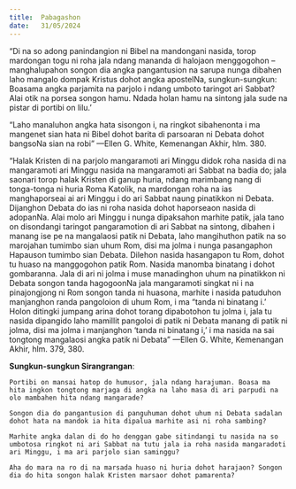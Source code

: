 ```yaml
---
title:  Pabagashon
date:   31/05/2024
---
```


“Di na so adong panindangion ni Bibel na mandongani nasida, torop mardongan togu ni roha jala ndang mananda di halojaon menggogohon – manghalupahon songon dia angka pangantusion na sarupa nunga dibahen laho mangalo dompak Kristus dohot angka apostelNa, sungkun-sungkun: Boasama angka parjamita na parjolo i ndang umboto taringot ari Sabbat? Alai otik na porsea songon hamu. Ndada holan hamu na sintong jala sude na pistar di portibi on lilu.’

“Laho manaluhon angka hata sisongon i, na ringkot sibahenonta i ma mangenet sian hata ni Bibel dohot barita di parsoaran ni Debata dohot bangsoNa sian na robi” —Ellen G. White, Kemenangan Akhir, hlm. 380.

“Halak Kristen di na parjolo mangaramoti ari Minggu didok roha nasida di na mangaramoti ari Minggu nasida na mangaramoti ari Sabbat na badia do; jala saonari torop halak Kristen di ganup huria, ndang marimbang nang di tonga-tonga ni huria Roma Katolik, na mardongan roha na ias manghaporseai ai ari Minggu i do ari Sabbat naung pinatikkon ni Debata. Dijanghon Debata do ias ni roha nasida dohot haporseaon nasida di adopanNa. Alai molo ari Minggu i nunga dipaksahon marhite patik, jala tano on disondangi taringot pangaramotion di ari Sabbat na sintong, dibahen i manang ise pe na mangalaosi patik ni Debata, laho mangihuthon patik na so marojahan tumimbo sian uhum Rom, disi ma jolma i nunga pasangaphon Hapauson tumimbo sian Debata. Dilehon nasida hasangapon tu Rom, dohot tu huaso na manggogohon patik Rom. Nasida manomba binatang i dohot gombaranna. Jala di ari ni jolma i muse manadinghon uhum na pinatikkon ni Debata songon tanda hagogoonNa jala mangaramoti singkat ni i na pinajongjong ni Rom songon tanda ni huasona, marhite i nasida patuduhon manjanghon randa pangoloion di uhum Rom, i ma “tanda ni binatang i.’ Holon ditingki jumpang arina dohot torang dipabotohon tu jolma i, jala tu nasida dipangido laho mamillit pangoloi di patik ni Debata manang di patik ni jolma, disi ma jolma i manjanghon ‘tanda ni binatang i,’ i ma nasida na sai tongtong mangalaosi angka patik ni Debata” —Ellen G. White, Kemenangan Akhir, hlm. 379, 380.

**Sungkun-sungkun Sirangrangan**:

`Portibi on mansai hatop do humusor, jala ndang harajuman. Boasa ma hita ingkon tongtong marjaga di angka na laho masa di ari parpudi na olo mambahen hita ndang mangarade?`

`Songon dia do pangantusion di panguhuman dohot uhum ni Debata sadalan dohot hata na mandok ia hita dipalua marhite asi ni roha sambing?`

`Marhite angka dalan di do ho denggan gabe sitindangi tu nasida na so umbotosa ringkot ni ari Sabbat na tutu jala ia roha nasida mangaradoti ari Minggu, i ma ari parjolo sian saminggu?`

`Aha do mara na ro di na marsada huaso ni huria dohot harajaon? Songon dia do hita songon halak Kristen marsaor dohot pamarenta?`